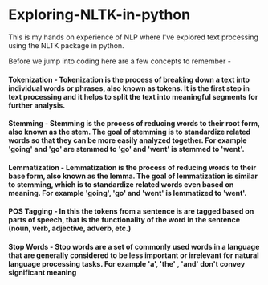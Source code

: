 # Exploring-NLTK-in-python
This is my hands on experience of NLP where I've explored text processing using the NLTK package in python. 

Before we jump into coding here are a few concepts to remember - 

#### Tokenization - Tokenization is the process of breaking down a text into individual words or phrases, also known as tokens. It is the first step in text processing and it helps to split the text into meaningful segments for further analysis.

#### Stemming - Stemming is the process of reducing words to their root form, also known as the stem. The goal of stemming is to standardize related words so that they can be more easily analyzed together. For example 'going' and 'go' are stemmed to 'go' and 'went' is stemmed to 'went'.
 
#### Lemmatization - Lemmatization is the process of reducing words to their base form, also known as the lemma. The goal of lemmatization is similar to stemming, which is to standardize related words even based on meaning. For example 'going', 'go' and 'went' is lemmatized to 'went'.

#### POS Tagging - In this the tokens from a sentence is are tagged based on parts of speech, that is the functionality of the word in the sentence (noun, verb, adjective, adverb, etc.)

#### Stop Words - Stop words are a set of commonly used words in a language that are generally considered to be less important or irrelevant for natural language processing tasks. For example 'a', 'the' , 'and' don't convey significant meaning
